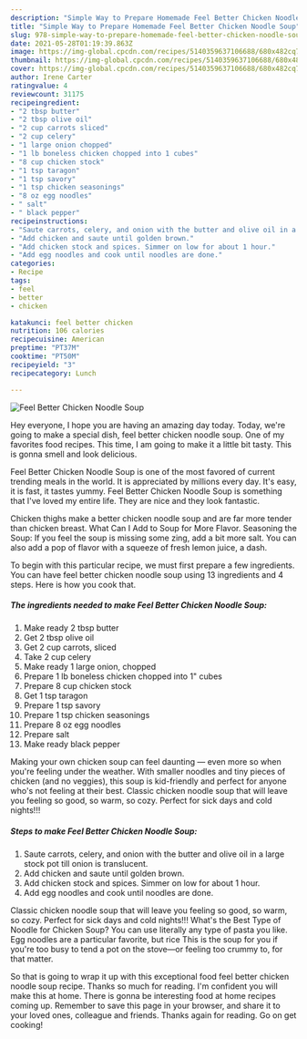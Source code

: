 ```yaml
---
description: "Simple Way to Prepare Homemade Feel Better Chicken Noodle Soup"
title: "Simple Way to Prepare Homemade Feel Better Chicken Noodle Soup"
slug: 978-simple-way-to-prepare-homemade-feel-better-chicken-noodle-soup
date: 2021-05-28T01:19:39.863Z
image: https://img-global.cpcdn.com/recipes/5140359637106688/680x482cq70/feel-better-chicken-noodle-soup-recipe-main-photo.jpg
thumbnail: https://img-global.cpcdn.com/recipes/5140359637106688/680x482cq70/feel-better-chicken-noodle-soup-recipe-main-photo.jpg
cover: https://img-global.cpcdn.com/recipes/5140359637106688/680x482cq70/feel-better-chicken-noodle-soup-recipe-main-photo.jpg
author: Irene Carter
ratingvalue: 4
reviewcount: 31175
recipeingredient:
- "2 tbsp butter"
- "2 tbsp olive oil"
- "2 cup carrots sliced"
- "2 cup celery"
- "1 large onion chopped"
- "1 lb boneless chicken chopped into 1 cubes"
- "8 cup chicken stock"
- "1 tsp taragon"
- "1 tsp savory"
- "1 tsp chicken seasonings"
- "8 oz egg noodles"
- " salt"
- " black pepper"
recipeinstructions:
- "Saute carrots, celery, and onion with the butter and olive oil in a large stock pot till onion is translucent."
- "Add chicken and saute until golden brown."
- "Add chicken stock and spices. Simmer on low for about 1 hour."
- "Add egg noodles and cook until noodles are done."
categories:
- Recipe
tags:
- feel
- better
- chicken

katakunci: feel better chicken 
nutrition: 106 calories
recipecuisine: American
preptime: "PT37M"
cooktime: "PT50M"
recipeyield: "3"
recipecategory: Lunch

---
```



![Feel Better Chicken Noodle Soup](https://img-global.cpcdn.com/recipes/5140359637106688/680x482cq70/feel-better-chicken-noodle-soup-recipe-main-photo.jpg)

Hey everyone, I hope you are having an amazing day today. Today, we're going to make a special dish, feel better chicken noodle soup. One of my favorites food recipes. This time, I am going to make it a little bit tasty. This is gonna smell and look delicious.

Feel Better Chicken Noodle Soup is one of the most favored of current trending meals in the world. It is appreciated by millions every day. It's easy, it is fast, it tastes yummy. Feel Better Chicken Noodle Soup is something that I've loved my entire life. They are nice and they look fantastic.

Chicken thighs make a better chicken noodle soup and are far more tender than chicken breast. What Can I Add to Soup for More Flavor. Seasoning the Soup: If you feel the soup is missing some zing, add a bit more salt. You can also add a pop of flavor with a squeeze of fresh lemon juice, a dash.


To begin with this particular recipe, we must first prepare a few ingredients. You can have feel better chicken noodle soup using 13 ingredients and 4 steps. Here is how you cook that.

<!--inarticleads1-->

##### The ingredients needed to make Feel Better Chicken Noodle Soup:

1. Make ready 2 tbsp butter
1. Get 2 tbsp olive oil
1. Get 2 cup carrots, sliced
1. Take 2 cup celery
1. Make ready 1 large onion, chopped
1. Prepare 1 lb boneless chicken chopped into 1&#34; cubes
1. Prepare 8 cup chicken stock
1. Get 1 tsp taragon
1. Prepare 1 tsp savory
1. Prepare 1 tsp chicken seasonings
1. Prepare 8 oz egg noodles
1. Prepare  salt
1. Make ready  black pepper


Making your own chicken soup can feel daunting — even more so when you&#39;re feeling under the weather. With smaller noodles and tiny pieces of chicken (and no veggies), this soup is kid-friendly and perfect for anyone who&#39;s not feeling at their best. Classic chicken noodle soup that will leave you feeling so good, so warm, so cozy. Perfect for sick days and cold nights!!! 

<!--inarticleads2-->

##### Steps to make Feel Better Chicken Noodle Soup:

1. Saute carrots, celery, and onion with the butter and olive oil in a large stock pot till onion is translucent.
1. Add chicken and saute until golden brown.
1. Add chicken stock and spices. Simmer on low for about 1 hour.
1. Add egg noodles and cook until noodles are done.


Classic chicken noodle soup that will leave you feeling so good, so warm, so cozy. Perfect for sick days and cold nights!!! What&#39;s the Best Type of Noodle for Chicken Soup? You can use literally any type of pasta you like. Egg noodles are a particular favorite, but rice This is the soup for you if you&#39;re too busy to tend a pot on the stove—or feeling too crummy to, for that matter. 

So that is going to wrap it up with this exceptional food feel better chicken noodle soup recipe. Thanks so much for reading. I'm confident you will make this at home. There is gonna be interesting food at home recipes coming up. Remember to save this page in your browser, and share it to your loved ones, colleague and friends. Thanks again for reading. Go on get cooking!
